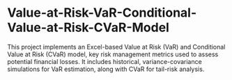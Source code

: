 # Value-at-Risk-VaR-Conditional-Value-at-Risk-CVaR-Model
This project implements an Excel-based Value at Risk (VaR) and Conditional Value at Risk (CVaR) model, key risk management metrics used to assess potential financial losses. It includes historical, variance-covariance simulations for VaR estimation, along with CVaR for tail-risk analysis.
